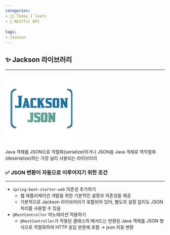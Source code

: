 ```yaml
---
categories:
- 👩‍💻 Today I learn
- 📡 RESTful API
  
tags:
- Jackson
---
```


## ✨ **Jackson 라이브러리**

---

![image.png](/assets/img/TIL/JACKSON.png)

Java 객체를 JSON으로 직렬화(serialize)하거나 JSON을 Java 객체로 역직렬화(deserialize)하는 가장 널리 사용되는 라이브러리

### ✅ JSON 변환이 자동으로 이루어지기 위한 조건

---

- `spring-boot-starter-web` 의존성 추가하기
    - 웹 애플리케이션 개발을 위한 기본적인 설정과 의존성을 제공
    - 기본적으로 Jackson 라이브러리가 포함되어 있어, 별도의 설정 없이도 JSON 처리를 사용할 수 있음
- `@RestController` 어노테이션 적용하기
    - `@RestController`가 적용된 클래스의 메서드는 반환된 Java 객체를 JSON 형식으로 직렬화하여 HTTP 응답 본문에 포함 → json 자동 변환